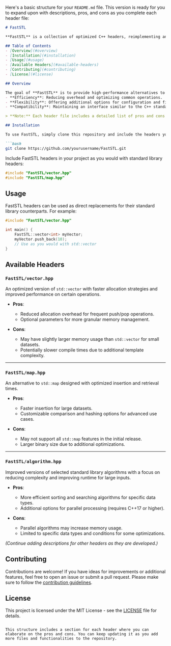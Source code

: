 Here's a basic structure for your `README.md` file. This version is ready for you to expand upon with descriptions, pros, and cons as you complete each header file:

```markdown
# FastSTL

**FastSTL** is a collection of optimized C++ headers, reimplementing and enhancing standard library containers and algorithms to achieve better performance in performance-critical applications. Each header in FastSTL is designed to replace its standard library counterpart with an emphasis on speed, memory efficiency, and improved functionality where possible.

## Table of Contents
- [Overview](#overview)
- [Installation](#installation)
- [Usage](#usage)
- [Available Headers](#available-headers)
- [Contributing](#contributing)
- [License](#license)

## Overview

The goal of **FastSTL** is to provide high-performance alternatives to commonly used C++ containers and utilities, such as `std::vector`, `std::map`, and more. FastSTL focuses on:
- **Efficiency**: Reducing overhead and optimizing common operations.
- **Flexibility**: Offering additional options for configuration and fine-tuning.
- **Compatibility**: Maintaining an interface similar to the C++ standard library for easy integration.

> **Note:** Each header file includes a detailed list of pros and cons to help users determine if the FastSTL version fits their use case.

## Installation

To use FastSTL, simply clone this repository and include the headers you need in your project.

```bash
git clone https://github.com/yourusername/FastSTL.git
```

Include FastSTL headers in your project as you would with standard library headers:
```cpp
#include "FastSTL/vector.hpp"
#include "FastSTL/map.hpp"
```

## Usage

FastSTL headers can be used as direct replacements for their standard library counterparts. For example:

```cpp
#include "FastSTL/vector.hpp"

int main() {
    FastSTL::vector<int> myVector;
    myVector.push_back(10);
    // Use as you would with std::vector
}
```

## Available Headers

### `FastSTL/vector.hpp`
An optimized version of `std::vector` with faster allocation strategies and improved performance on certain operations.

- **Pros**:
  - Reduced allocation overhead for frequent push/pop operations.
  - Optional parameters for more granular memory management.

- **Cons**:
  - May have slightly larger memory usage than `std::vector` for small datasets.
  - Potentially slower compile times due to additional template complexity.

---

### `FastSTL/map.hpp`
An alternative to `std::map` designed with optimized insertion and retrieval times.

- **Pros**:
  - Faster insertion for large datasets.
  - Customizable comparison and hashing options for advanced use cases.

- **Cons**:
  - May not support all `std::map` features in the initial release.
  - Larger binary size due to additional optimizations.

---

### `FastSTL/algorithm.hpp`
Improved versions of selected standard library algorithms with a focus on reducing complexity and improving runtime for large inputs.

- **Pros**:
  - More efficient sorting and searching algorithms for specific data types.
  - Additional options for parallel processing (requires C++17 or higher).

- **Cons**:
  - Parallel algorithms may increase memory usage.
  - Limited to specific data types and conditions for some optimizations.

*(Continue adding descriptions for other headers as they are developed.)*

## Contributing

Contributions are welcome! If you have ideas for improvements or additional features, feel free to open an issue or submit a pull request. Please make sure to follow the [contribution guidelines](CONTRIBUTING.md).

## License

This project is licensed under the MIT License - see the [LICENSE](LICENSE) file for details.
```

This structure includes a section for each header where you can elaborate on the pros and cons. You can keep updating it as you add more files and functionalities to the repository.
